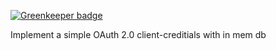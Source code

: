 
[![Greenkeeper badge](https://badges.greenkeeper.io/bongani-m/my_oauth.svg)](https://greenkeeper.io/)

Implement a simple OAuth 2.0 client-creditials with in mem db
